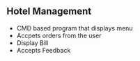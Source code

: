 ## Hotel Management  
<ul>
  <li> CMD based program that displays menu  </li>
  <li> Accpets orders from the user  </li>
 <li>Display Bill  </li>
 <li>Accepts Feedback  </li>
  </ul>
